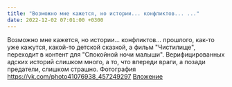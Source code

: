 ```yaml
---
title: "Возможно мне кажется, но истории... конфликтов... ..."
date: 2022-12-02 07:01:00 +0300
---
```


Возможно мне кажется, но истории... конфликтов... прошлого, как-то уже кажутся, какой-то детской сказкой, а фильм "Чистилище", переходит в контент для "Спокойной ночи малыши".
Верифицированных адских историй слишком много, а то, что впереди враги, а позади предатели, слишком страшно.
Фотография
<a class="vk-attach" href="https://vk.com/photo41076938_457249297">https://vk.com/photo41076938_457249297</a>
<a class="vk-attach" href="https://vk.com/photo41076938_457249297">Вложение</a>
